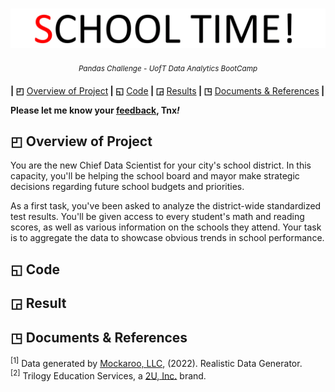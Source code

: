 <p align="center">
<h1 align="center">
<img src="https://github.com/theidari/pandas-challenge/blob/main/ban2.gif">
</h1>
</p>
<p align="center">
<sup><i> Pandas Challenge - UofT Data Analytics BootCamp</i></sup>
</P>

<b> | ◰</b> [Overview of Project](https://github.com/theidari/VBA-challenge#1-overview-of-project)<b> | ◱</b> [Code](https://github.com/theidari/VBA-challenge#2-code)<b> | ◲</b> [Results](https://github.com/theidari/VBA-challenge#3-results)<b> | ◳</b> [Documents & References](https://github.com/theidari/VBA-challenge#5-References)<b> |</b>


<b>Please let me know your [feedback](https://docs.google.com/forms/d/e/1FAIpQLSeGzjpBarW10Wo8ApcSHtgchsMPmnSEgx5qDBnDGbkV1wQwDQ/viewform?usp=sf_link), Tnx<i>!</i></b>



## ◰ Overview of Project
You are the new Chief Data Scientist for your city's school district. In this capacity, you'll be helping the school board and mayor make strategic decisions regarding future school budgets and priorities.

As a first task, you've been asked to analyze the district-wide standardized test results. You'll be given access to every student's math and reading scores, as well as various information on the schools they attend. Your task is to aggregate the data to showcase obvious trends in school performance.
## ◱ Code

## ◲ Result

## ◳ Documents & References
<sup>[1]</sup> Data generated by [Mockaroo, LLC](https://mockaroo.com/), (2022). Realistic Data Generator.</br>
<sup>[2]</sup> Trilogy Education Services, a [2U, Inc.](https://2u.com/) brand.
